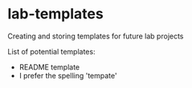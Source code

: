 # lab-templates
Creating and storing templates for future lab projects

List of potential templates:

- README template
- I prefer the spelling 'tempate'